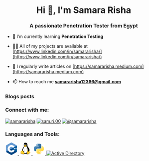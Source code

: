 <h1 align="center">Hi 👋, I'm Samara Risha</h1>
<h3 align="center">A passionate Penetration Tester from Egypt</h3>

- 🌱 I’m currently learning **Penetration Testing**

- 👨‍💻 All of my projects are available at [https://www.linkedin.com/in/samararisha/](https://www.linkedin.com/in/samararisha/)

- 📝 I regularly write articles on [https://samararisha.medium.com](https://samararisha.medium.com)

- 📫 How to reach me **samararisha12366@gmail.com**

### Blogs posts
<!-- BLOG-POST-LIST:START -->
<!-- BLOG-POST-LIST:END -->

<h3 align="left">Connect with me:</h3>
<p align="left">
<a href="https://linkedin.com/in/samararisha" target="blank"><img align="center" src="https://raw.githubusercontent.com/rahuldkjain/github-profile-readme-generator/master/src/images/icons/Social/linked-in-alt.svg" alt="samararisha" height="30" width="40" /></a>
<a href="https://instagram.com/sam.ri.00" target="blank"><img align="center" src="https://raw.githubusercontent.com/rahuldkjain/github-profile-readme-generator/master/src/images/icons/Social/instagram.svg" alt="sam.ri.00" height="30" width="40" /></a>
<a href="https://medium.com/@samararisha" target="blank"><img align="center" src="https://raw.githubusercontent.com/rahuldkjain/github-profile-readme-generator/master/src/images/icons/Social/medium.svg" alt="@samararisha" height="30" width="40" /></a>
</p>

<h3 align="left">Languages and Tools:</h3>
<p align="left">
  <a href="https://www.w3schools.com/cpp/" target="_blank" rel="noreferrer"> 
    <img src="https://raw.githubusercontent.com/devicons/devicon/master/icons/cplusplus/cplusplus-original.svg" alt="cplusplus" width="40" height="40"/> 
  </a> 
  <a href="https://www.linux.org/" target="_blank" rel="noreferrer"> 
    <img src="https://raw.githubusercontent.com/devicons/devicon/master/icons/linux/linux-original.svg" alt="linux" width="40" height="40"/> 
  </a> 
  <a href="https://www.python.org" target="_blank" rel="noreferrer"> 
    <img src="https://raw.githubusercontent.com/devicons/devicon/master/icons/python/python-original.svg" alt="python" width="40" height="40"/> 
  </a>
  <a href="https://docs.microsoft.com/en-us/windows-server/identity/active-directory-domain-services" target="_blank" rel="noreferrer"> 
    <img src="https://img.icons8.com/color/48/000000/active-directory.png" alt="Active Directory" width="40" height="40"/> 
  </a>
</p>

